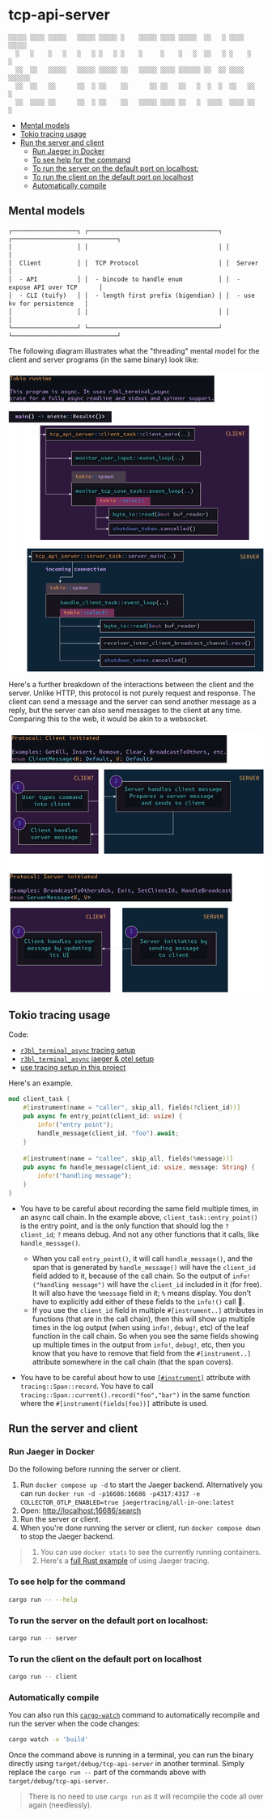 # tcp-api-server
<a id="markdown-tcp-api-server" name="tcp-api-server"></a>


```
░░░░░ ░░░░ ░░░░░   ░░░░░ ░░░░░ ░    ░░░░░ ░░░░ ░░░░░  ░░   ░ ░░░░ ░░░░░
  ░   ░    ░   ░   ░   ░ ░   ░ ░    ░     ░    ░   ░  ░░   ░ ░    ░   ░
  ░░  ░░   ░░░░░   ░░░░░ ░░░░░ ░░   ░░░░░ ░░░░ ░░░░░░ ░░  ░░ ░░░░ ░░░░░░
  ░░  ░░   ░░      ░░  ░ ░░    ░░      ░░ ░░   ░░   ░  ░  ░  ░░   ░░   ░
  ░░  ░░░░ ░░      ░░  ░ ░░    ░░   ░░░░░ ░░░░ ░░   ░  ░░░░  ░░░░ ░░   ░
```

<!-- Install app from: https://flathub.org/apps/io.github.nokse22.asciidraw -->
<!-- Get glyphs from: https://github.com/r3bl-org/r3bl-ts-utils/blob/main/src/tui-figures/symbols.ts -->

<!-- TOC -->

- [Mental models](#mental-models)
- [Tokio tracing usage](#tokio-tracing-usage)
- [Run the server and client](#run-the-server-and-client)
  - [Run Jaeger in Docker](#run-jaeger-in-docker)
  - [To see help for the command](#to-see-help-for-the-command)
  - [To run the server on the default port on localhost:](#to-run-the-server-on-the-default-port-on-localhost)
  - [To run the client on the default port on localhost](#to-run-the-client-on-the-default-port-on-localhost)
  - [Automatically compile](#automatically-compile)

<!-- /TOC -->

## Mental models
<a id="markdown-mental-models" name="mental-models"></a>


```
┌──────────────────┐ ┌────────────────────────────────────┐ ┌─────────────────────────────┐
│                  │ │                                    │ │                             │
│  Client          │ │  TCP Protocol                      │ │  Server                     │
│  - API           │ │  - bincode to handle enum          │ │  - expose API over TCP      │
│  - CLI (tuify)   │ │  - length first prefix (bigendian) │ │  - use kv for persistence   │
│                  │ │                                    │ │                             │
└──────────────────┘ └────────────────────────────────────┘ └─────────────────────────────┘
```

<!-- Source diagram:
https://asciiflow.com/#/share/eJzFk8FqwkAQhl9lmJOCuRQkNDeRHoQigXrcS0wmunSdDZuNJIggPkEPHvowPo1P0qT0oGQhEAld%2FsMsMzvf%2FgxzQI52hAEXSk1QRRUZDPAgsBQYvE79icCqjl78JrJU2voi8Ha59hY887iXvoZFCsGNrdb589pOuErPnaV3pPn74m25cpBW8xBCo62OteogfZDZk%2BkieTALFy5PHqwlxzohsBq2ESeKgLjYOUgeUJnpnH5b6QbafLNNql3ByBYyrcaPJEW8sVtIpcktZIZSWcJoLTfEiYx4fE8qasznHlJtICOTy9wSx%2FRIctgdZE63y6mX%2FmFDvgfeEDzi8QduiDC9)
-->

The following diagram illustrates what the "threading" mental model for the client and
server programs (in the same binary) look like:

![image](./main_diagram.drawio_1.svg)

Here's a further breakdown of the interactions between the client and the server. Unlike
HTTP, this protocol is not purely request and response. The client can send a message and
the server can send another message as a reply, but the server can also send messages to
the client at any time. Comparing this to the web, it would be akin to a websocket.

![image](./main_diagram.drawio_2.svg)

## Tokio tracing usage
<a id="markdown-tokio-tracing-usage" name="tokio-tracing-usage"></a>

Code:
- [`r3bl_terminal_async` tracing setup](https://github.com/r3bl-org/r3bl-open-core/blob/nazmulidris/otel/terminal_async/src/public_api/tracing_setup.rs)
- [`r3bl_terminal_async` jaeger & otel setup](https://github.com/r3bl-org/r3bl-open-core/blob/nazmulidris/otel/terminal_async/src/public_api/jaeger_setup.rs#L1)
- [use tracing setup in this project](https://github.com/nazmulidris/rust-scratch/tree/main/tcp-api-server)

Here's an example.

```rust
mod client_task {
    #[instrument(name = "caller", skip_all, fields(?client_id))]
    pub async fn entry_point(client_id: usize) {
        info!("entry point");
        handle_message(client_id, "foo").await;
    }

    #[instrument(name = "callee", skip_all, fields(%message))]
    pub async fn handle_message(client_id: usize, message: String) {
        info!("handling message");
    }
}
```

- You have to be careful about recording the same field multiple times, in an async call
  chain. In the example above, `client_task::entry_point()` is the entry point, and is the
  only function that should log the `?client_id`; `?` means debug. And not any other
  functions that it calls, like `handle_message()`.

  - When you call `entry_point()`, it will call `handle_message()`, and the span that is
    generated by `handle_message()` will have the `client_id` field added to it, because
    of the call chain. So the output of `info!("handling message")` will have the
    `client_id` included in it (for free). It will also have the `%message` field in it;
    `%` means display. You don't have to explicitly add either of these fields to the
    `info!()` call 🎉.
  - If you use the `client_id` field in multiple `#[instrument..]` attributes in functions
    (that are in the call chain), then this will show up multiple times in the log output
    (when using `info!`, `debug!`, etc) of the leaf function in the call chain. So when you
    see the same fields showing up multiple times in the output from `info!`, `debug!`, etc,
    then you know that you have to remove that field from the `#[instrument..]` attribute
    somewhere in the call chain (that the span covers).

- You have to be careful about how to use
  [`[#instrument]`](https://docs.rs/tracing/latest/tracing/attr.instrument.html) attribute
  with `tracing::Span::record`. You have to call
  `tracing::Span::current().record("foo","bar")` in the same function where the
  `#[instrument(fields(foo))]` attribute is used.

## Run the server and client
<a id="markdown-run-the-server-and-client" name="run-the-server-and-client"></a>

### Run Jaeger in Docker
<a id="markdown-run-jaeger-in-docker" name="run-jaeger-in-docker"></a>

Do the following before running the server or client.

1. Run `docker compose up -d` to start the Jaeger backend. Alternatively you can run
   `docker run -d -p16686:16686 -p4317:4317 -e COLLECTOR_OTLP_ENABLED=true
   jaegertracing/all-in-one:latest`
2. Open: <http://localhost:16686/search>
3. Run the server or client.
4. When you're done running the server or client, run `docker compose down` to stop the
   Jaeger backend.

> 1) You can use `docker stats` to see the currently running containers.
> 2) Here's a [full Rust
>    example](https://github.com/open-telemetry/opentelemetry-rust/blob/main/examples/tracing-jaeger/src/main.rs)
>    of using Jaeger tracing.

### To see help for the command
<a id="markdown-to-see-help-for-the-command" name="to-see-help-for-the-command"></a>

```sh
cargo run -- --help
```

### To run the server on the default port on localhost:
<a id="markdown-to-run-the-server-on-the-default-port-on-localhost%3A" name="to-run-the-server-on-the-default-port-on-localhost%3A"></a>

```sh
cargo run -- server
```

### To run the client on the default port on localhost
<a id="markdown-to-run-the-client-on-the-default-port-on-localhost" name="to-run-the-client-on-the-default-port-on-localhost"></a>

```sh
cargo run -- client
```

### Automatically compile
<a id="markdown-automatically-compile" name="automatically-compile"></a>

You can also run this [`cargo-watch`](https://crates.io/crates/cargo-watch) command to
automatically recompile and run the server when the code changes:

```sh
cargo watch -x 'build'
```

Once the command above is running in a terminal, you can run the binary directly using
`target/debug/tcp-api-server` in another terminal. Simply replace the `cargo run --` part
of the commands above with `target/debug/tcp-api-server`.

> There is no need to use `cargo run` as it will recompile the code all over again
> (needlessly).